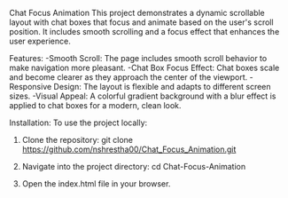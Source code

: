 Chat Focus Animation
This project demonstrates a dynamic scrollable layout with chat boxes that focus and animate based on the user's scroll position. It includes smooth scrolling and a focus effect that enhances the user experience.

Features:
-Smooth Scroll: The page includes smooth scroll behavior to make navigation more pleasant.
-Chat Box Focus Effect: Chat boxes scale and become clearer as they approach the center of the viewport.
-Responsive Design: The layout is flexible and adapts to different screen sizes.
-Visual Appeal: A colorful gradient background with a blur effect is applied to chat boxes for a modern, clean look.

Installation:
To use the project locally:
1. Clone the repository:
git clone https://github.com/nshrestha00/Chat_Focus_Animation.git

2. Navigate into the project directory:
cd Chat-Focus-Animation

3. Open the index.html file in your browser.
